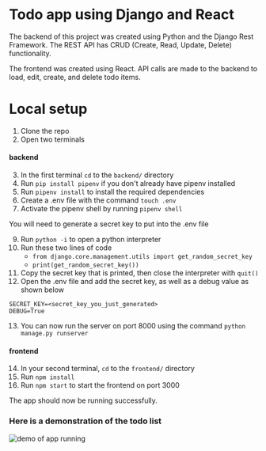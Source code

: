# Todo app using Django and React

The backend of this project was created using Python and the Django Rest Framework. The REST API has CRUD (Create, Read, Update, Delete) functionality.

The frontend was created using React. API calls are made to the backend to load, edit, create, and delete todo items.

# Local setup

1. Clone the repo
2. Open two terminals

#### backend

3. In the first terminal `cd` to the `backend/` directory
4. Run `pip install pipenv` if you don't already have pipenv installed
5. Run `pipenv install` to install the required dependencies
6. Create a .env file with the command `touch .env`
7. Activate the pipenv shell by running `pipenv shell`

You will need to generate a secret key to put into the .env file

9. Run `python -i` to open a python interpreter
10. Run these two lines of code
    - `from django.core.management.utils import get_random_secret_key`
    - `print(get_random_secret_key())`
11. Copy the secret key that is printed, then close the interpreter with `quit()`
12. Open the .env file and add the secret key, as well as a debug value as shown below

```
SECRET_KEY=<secret_key_you_just_generated>
DEBUG=True
```

13. You can now run the server on port 8000 using the command `python manage.py runserver`

#### frontend

14. In your second terminal, `cd` to the `frontend/` directory
15. Run `npm install`
16. Run `npm start` to start the frontend on port 3000

The app should now be running successfully.

### Here is a demonstration of the todo list

<img src="./demo.gif" alt="demo of app running"/>
